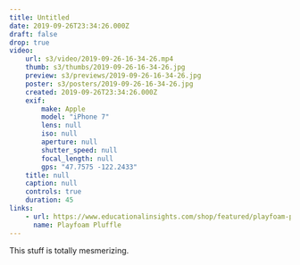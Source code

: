 ```yaml
---
title: Untitled
date: 2019-09-26T23:34:26.000Z
draft: false
drop: true
video:
    url: s3/video/2019-09-26-16-34-26.mp4
    thumb: s3/thumbs/2019-09-26-16-34-26.jpg
    preview: s3/previews/2019-09-26-16-34-26.jpg
    poster: s3/posters/2019-09-26-16-34-26.jpg
    created: 2019-09-26T23:34:26.000Z
    exif:
        make: Apple
        model: "iPhone 7"
        lens: null
        iso: null
        aperture: null
        shutter_speed: null
        focal_length: null
        gps: "47.7575 -122.2433"
    title: null
    caption: null
    controls: true
    duration: 45
links:
    - url: https://www.educationalinsights.com/shop/featured/playfoam-pluffle
      name: Playfoam Pluffle
---
```


This stuff is totally mesmerizing.
